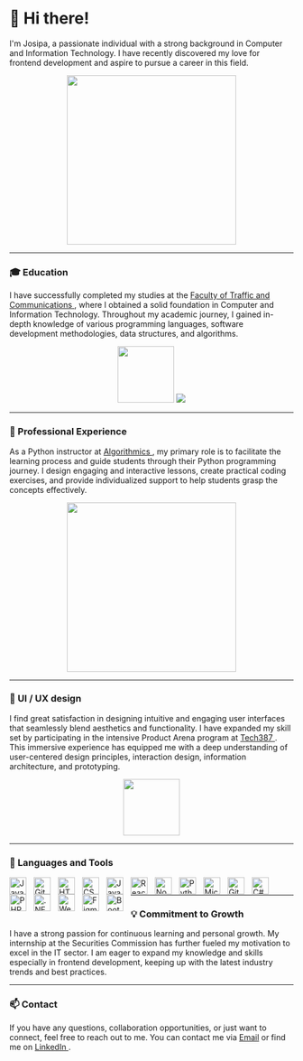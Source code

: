 # 👋 Hi there! 
I'm Josipa, a passionate individual with a strong background in Computer and Information Technology. I have recently discovered my love for frontend development and aspire to pursue a career in this field.
<p align= 'center'>
    <img width= '300' src= "https://storage.googleapis.com/ureify-strapi-assets/Job_Search_for_Front_End_Developer_b8b113ec25/Job_Search_for_Front_End_Developer_b8b113ec25.jpg">
</p>

---

### 🎓 Education
I have successfully completed my studies at the <a href= 'https://fsk.unsa.ba/'> Faculty of Traffic and Communications </a>, where I obtained a solid foundation in Computer and Information Technology. Throughout my academic journey, I gained in-depth knowledge of various programming languages, software development methodologies, data structures, and algorithms.
<p align= 'center'>
  <img width= '100' src= 'https://i2.wp.com/af.unsa.ba/wp-content/uploads/2020/06/logo_AFdrmreze.png?fit=835%2C819&ssl=1](https://fsk.unsa.ba/wp/wp-content/uploads/2020/09/unsa_320-e1600370914431.png'>
  <img src= 'https://fsk.unsa.ba/wp/wp-content/uploads/2020/09/download-1-e1600370867178.png'>
</p>

---

### 💼 Professional Experience
As a Python instructor at <a href= 'https://novo-sarajevo.alg.academy/bs'> Algorithmics </a>, my primary role is to facilitate the learning process and guide students through their Python programming journey. I design engaging and interactive lessons, create practical coding exercises, and provide individualized support to help students grasp the concepts effectively.
<p align= 'center'>
    <img width= '300' src= "https://images.glints.com/unsafe/glints-dashboard.s3.amazonaws.com/company-banner-pic/2174c0976b1fdee6d3c09fef8f17be5b.png">
</p>

---

### 🎨 UI / UX design
I find great satisfaction in designing intuitive and engaging user interfaces that seamlessly blend aesthetics and functionality. I have expanded my skill set by participating in the intensive Product Arena program at <a href= 'https://www.tech387.com/'> Tech387 </a>. This immersive experience has equipped me with a deep understanding of user-centered design principles, interaction design, information architecture, and prototyping.
<p align= 'center'>
    <img width= '100' src= "https://global-uploads.webflow.com/6245a9d0497b5720bead1f55/6389f8c682f66bddb44afeab_Tech387_vertical_logo.png">
</p>

---

### 🧰 Languages and Tools


<img align="left" title="Java" width="30px" style="padding-right:10px;" src="https://cdn.jsdelivr.net/gh/devicons/devicon/icons/java/java-original.svg"/>
<img align="left" title="Git" width="30px" style="padding-right:10px;" src="https://cdn.jsdelivr.net/gh/devicons/devicon/icons/git/git-original.svg" />
<img align="left" title="HTML" width="30px" style="padding-right:10px;" src="https://cdn.jsdelivr.net/gh/devicons/devicon/icons/html5/html5-plain.svg" />
<img align="left" title="CSS" width="30px" style="padding-right:10px;" src="https://cdn.jsdelivr.net/gh/devicons/devicon/icons/css3/css3-plain.svg" />
<img align="left" title="JavaScript" width="30px" style="padding-right:10px;" src="https://cdn.jsdelivr.net/gh/devicons/devicon/icons/javascript/javascript-plain.svg" />
<img align="left" title="React" width="30px" style="padding-right:10px;" src="https://cdn.jsdelivr.net/gh/devicons/devicon/icons/react/react-original.svg" />
<img align="left" title="NodeJS" width="30px" style="padding-right:10px;" src="https://cdn.jsdelivr.net/gh/devicons/devicon/icons/nodejs/nodejs-original.svg" />
<img align="left" title="Python" width="30px" style="padding-right:10px;" src="https://cdn.jsdelivr.net/gh/devicons/devicon/icons/python/python-plain.svg" />
<img align="left" title="Microsoft SQL Server" width="30px" style="padding-right:10px;" src="https://cdn.jsdelivr.net/gh/devicons/devicon/icons/microsoftsqlserver/microsoftsqlserver-plain.svg" />
<img align="left" title="GitHub" width="30px" style="padding-right:10px;" src="https://cdn.jsdelivr.net/gh/devicons/devicon/icons/github/github-original.svg" />
<img align="left" title="C#" width="30px" style="padding-right:10px;" src="https://cdn.jsdelivr.net/gh/devicons/devicon/icons/csharp/csharp-original.svg" />
<img align="left" title="PHP" width="30px" style="padding-right:10px;" src="https://cdn.jsdelivr.net/gh/devicons/devicon/icons/php/php-original.svg" />
<img align="left" title=".NET" width="30px" style="padding-right:10px;" src="https://cdn.jsdelivr.net/gh/devicons/devicon/icons/dot-net/dot-net-original.svg" />
<img align="left" title="Webflow" width="30px" style="padding-right:10px;" src="https://cdn.jsdelivr.net/gh/devicons/devicon/icons/webflow/webflow-original.svg" />
<img align="left" title="Figma" width="30px" style="padding-right:10px;" src="https://cdn.jsdelivr.net/gh/devicons/devicon/icons/figma/figma-original.svg" />
<img align="left" title="Bootstrap" width="30px" style="padding-right:10px;" src="https://cdn.jsdelivr.net/gh/devicons/devicon/icons/bootstrap/bootstrap-original.svg" />


<br />

---

### 💡 Commitment to Growth
I have a strong passion for continuous learning and personal growth. My internship at the Securities Commission has further fueled my motivation to excel in the IT sector. I am eager to expand my knowledge and skills especially in frontend development, keeping up with the latest industry trends and best practices.

---
### 📫 Contact
If you have any questions, collaboration opportunities, or just want to connect, feel free to reach out to me. You can contact me via [Email](bosnjakjosipa01@gmail.com)  or find me on <a href= 'https://www.linkedin.com/in/josipa-bo%C5%A1njak-720686257'> LinkedIn </a>.


